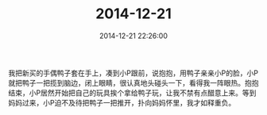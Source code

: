 ﻿---
title: '2014-12-21'
date: 2014-12-21 22:26:00
tags:
categories: 爸爸
---
我把新买的手偶鸭子套在手上，凑到小P跟前，说抱抱，用鸭子亲亲小P的脸，小P就把鸭子一把揽到脑边，闭上眼睛，很认真地头碰头一下，看得我一阵眼热。抱抱结束，小P居然开始把自己的玩具挨个拿给鸭子玩，让我不禁有点醋意上来。等到妈妈过来，小P迫不及待把鸭子一把推开，扑向妈妈怀里，我才如释重负。